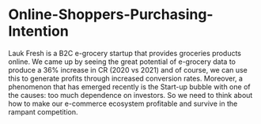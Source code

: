 # Online-Shoppers-Purchasing-Intention
Lauk Fresh is a B2C e-grocery startup that provides groceries products online. We came up by seeing the great potential of e-grocery data to produce a 36% increase in CR (2020 vs 2021) and of course, we can use this to generate profits through increased conversion rates. Moreover, a phenomenon that has emerged recently is the Start-up bubble with one of the causes: too much dependence on investors. So we need to think about how to make our e-commerce ecosystem profitable and survive in the rampant competition.
